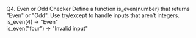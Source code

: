 Q4. Even or Odd Checker
Define a function is_even(number) that returns "Even" or "Odd".
Use try/except to handle inputs that aren’t integers.
is_even(4) → "Even"  
is_even("four") → "Invalid input"